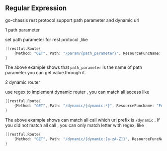 ## Regular Expression

go-chassis rest protocol support path parameter and dynamic url


1 path parameter

set path parameter for rest protocol ,like
```go
[]restful.Route{
	{Method: "GET", Path: "/param/{path_parameter}", ResourceFuncName: "Func_Name"},
}
``` 
The above example shows that `path_parameter` is the name of path parameter.you can get value through it.


2 dynamic router

use regex to implement dynamic router , you can match all access like 
```go
[]restful.Route{
	{Method: "GET", Path: "/dynamic/{dynamic:*}", ResourceFuncName: "Func_Name"},
}
``` 

The above example shows can match all call which url prefix is `/dynamic` .
If you did not match all call , you can only match letter with regex, like
```go
[]restful.Route{
	{Method: "GET", Path: "/dynamic/{dynamic:[a-zA-Z]}", ResourceFuncName: "Func_Name"},
}
``` 
